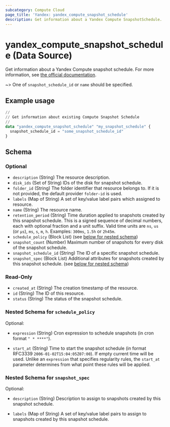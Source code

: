 ```yaml
---
subcategory: Compute Cloud
page_title: 'Yandex: yandex_compute_snapshot_schedule'
description: Get information about a Yandex Compute SnapshotSchedule.
---
```


# yandex_compute_snapshot_schedule (Data Source)

Get information about a Yandex Compute snapshot schedule. For more information, see [the official documentation](https://yandex.cloud/docs/compute/concepts/snapshot-schedule).

~> One of `snapshot_schedule_id` or `name` should be specified.

## Example usage

```terraform
//
// Get information about existing Compute Snapshot Schedule
//
data "yandex_compute_snapshot_schedule" "my_snapshot_schedule" {
  snapshot_schedule_id = "some_snapshot_schedule_id"
}
```

<!-- schema generated by tfplugindocs -->
## Schema

### Optional

- `description` (String) The resource description.
- `disk_ids` (Set of String) IDs of the disk for snapshot schedule.
- `folder_id` (String) The folder identifier that resource belongs to. If it is not provided, the default provider `folder-id` is used.
- `labels` (Map of String) A set of key/value label pairs which assigned to resource.
- `name` (String) The resource name.
- `retention_period` (String) Time duration applied to snapshots created by this snapshot schedule. This is a signed sequence of decimal numbers, each with optional fraction and a unit suffix. Valid time units are `ns`, `us` (or `µs`), `ms`, `s`, `m`, `h`. Examples: `300ms`, `1.5h` or `2h45m`.
- `schedule_policy` (Block List) (see [below for nested schema](#nestedblock--schedule_policy))
- `snapshot_count` (Number) Maximum number of snapshots for every disk of the snapshot schedule.
- `snapshot_schedule_id` (String) The ID of a specific snapshot schedule.
- `snapshot_spec` (Block List) Additional attributes for snapshots created by this snapshot schedule. (see [below for nested schema](#nestedblock--snapshot_spec))

### Read-Only

- `created_at` (String) The creation timestamp of the resource.
- `id` (String) The ID of this resource.
- `status` (String) The status of the snapshot schedule.

<a id="nestedblock--schedule_policy"></a>
### Nested Schema for `schedule_policy`

Optional:

- `expression` (String) Cron expression to schedule snapshots (in cron format `" * ****"`).

- `start_at` (String) Time to start the snapshot schedule (in format RFC3339 `2006-01-02T15:04:05Z07:00`). If empty current time will be used. Unlike an `expression` that specifies regularity rules, the `start_at` parameter determines from what point these rules will be applied.



<a id="nestedblock--snapshot_spec"></a>
### Nested Schema for `snapshot_spec`

Optional:

- `description` (String) Description to assign to snapshots created by this snapshot schedule.

- `labels` (Map of String) A set of key/value label pairs to assign to snapshots created by this snapshot schedule.

